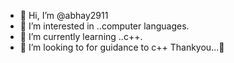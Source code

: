 - 👋 Hi, I’m @abhay2911
- 👀 I’m interested in ..computer languages.
- 🌱 I’m currently learning ..c++.
- 💞️ I’m looking to for guidance to c++
Thankyou...💓
